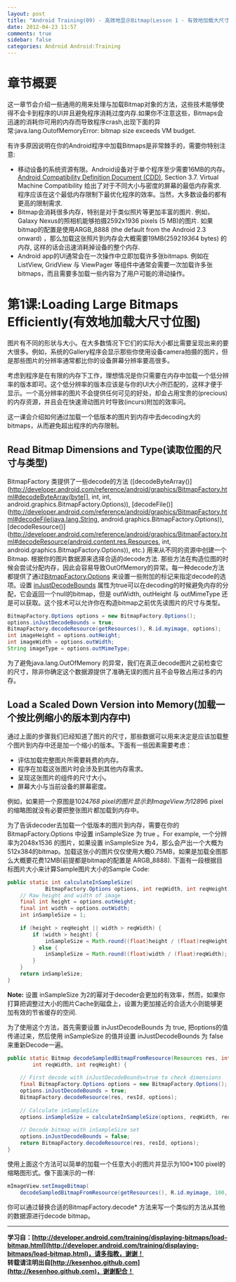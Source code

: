 ```yaml
---
layout: post
title: "Android Training(09) - 高效地显示Bitmap(Lesson 1 - 有效地加载大尺寸图片)"
date: 2012-04-23 11:57
comments: true
sidebar: false
categories: Android Android:Training
---
```


# 章节概要
这一章节会介绍一些通用的用来处理与加载Bitmap对象的方法，这些技术能够使得不会卡到程序的UI并且避免程序消耗过度内存.如果你不注意这些，Bitmaps会迅速的消耗你可用的内存而导致程序crash,出现下面的异常:java.lang.OutofMemoryError: bitmap size exceeds VM budget.

有许多原因说明在你的Android程序中加载Bitmaps是非常棘手的，需要你特别注意:

* 移动设备的系统资源有限。Android设备对于单个程序至少需要16MB的内存。[Android Compatibility Definition Document (CDD)](http://source.android.com/compatibility/downloads.html), Section 3.7. Virtual Machine Compatibility 给出了对于不同大小与密度的屏幕的最低内存需求. 程序应该在这个最低内存限制下最优化程序的效率。当然，大多数设备的都有更高的限制需求.
* Bitmap会消耗很多内存，特别是对于类似照片等更加丰富的图片. 例如，Galaxy Nexus的照相机能够拍摄2592x1936 pixels (5 MB)的图片. 如果bitmap的配置是使用ARGB_8888 (the default from the Android 2.3 onward) ，那么加载这张照片到内存会大概需要19MB(2592*1936*4 bytes) 的内存, 这样的话会迅速消耗掉设备的整个内存.
* Android app的UI通常会在一次操作中立即加载许多张bitmaps. 例如在ListView, GridView 与 ViewPager 等组件中通常会需要一次加载许多张bitmaps，而且需要多加载一些内容为了用户可能的滑动操作。

<!-- more -->

# 第1课:Loading Large Bitmaps Efficiently(有效地加载大尺寸位图)
图片有不同的形状与大小。在大多数情况下它们的实际大小都比需要呈现出来的要大很多。例如，系统的Gallery程序会显示那些你使用设备camera拍摄的图片，但是那些图片的分辨率通常都比你的设备屏幕分辨率要高很多。

考虑到程序是在有限的内存下工作，理想情况是你只需要在内存中加载一个低分辨率的版本即可。这个低分辨率的版本应该是与你的UI大小所匹配的，这样才便于显示。一个高分辨率的图片不会提供任何可见的好处，却会占用宝贵的(precious)的内存资源，并且会在快速滑动图片时导致(incurs)附加的效率问。

这一课会介绍如何通过加载一个低版本的图片到内存中去decoding大的bitmaps，从而避免超出程序的内存限制。

## Read Bitmap Dimensions and Type(读取位图的尺寸与类型)
BitmapFactory 类提供了一些decode的方法 ([decodeByteArray()](http://developer.android.com/reference/android/graphics/BitmapFactory.html#decodeByteArray(byte[], int, int, android.graphics.BitmapFactory.Options)), [decodeFile()](http://developer.android.com/reference/android/graphics/BitmapFactory.html#decodeFile(java.lang.String, android.graphics.BitmapFactory.Options)), [decodeResource()](http://developer.android.com/reference/android/graphics/BitmapFactory.html#decodeResource(android.content.res.Resources, int, android.graphics.BitmapFactory.Options)), etc.) 用来从不同的资源中创建一个Bitmap. 根据你的图片数据源来选择合适的decode方法. 那些方法在构造位图的时候会尝试分配内存，因此会容易导致OutOfMemory的异常。每一种decode方法都提供了通过[BitmapFactory.Options](http://developer.android.com/reference/android/graphics/BitmapFactory.Options.html) 来设置一些附加的标记来指定decode的选项。设置 [inJustDecodeBounds](http://developer.android.com/reference/android/graphics/BitmapFactory.Options.html#inJustDecodeBounds) 属性为true可以在decoding的时候避免内存的分配，它会返回一个null的bitmap，但是 outWidth, outHeight 与 outMimeType 还是可以获取。这个技术可以允许你在构造bitmap之前优先读图片的尺寸与类型。
```java
BitmapFactory.Options options = new BitmapFactory.Options();
options.inJustDecodeBounds = true;
BitmapFactory.decodeResource(getResources(), R.id.myimage, options);
int imageHeight = options.outHeight;
int imageWidth = options.outWidth;
String imageType = options.outMimeType;
```
为了避免java.lang.OutOfMemory 的异常，我们在真正decode图片之前检查它的尺寸，除非你确定这个数据源提供了准确无误的图片且不会导致占用过多的内存。

## Load a Scaled Down Version into Memory(加载一个按比例缩小的版本到内存中)
通过上面的步骤我们已经知道了图片的尺寸，那些数据可以用来决定是应该加载整个图片到内存中还是加一个缩小的版本。下面有一些因素需要考虑：

* 评估加载完整图片所需要耗费的内存。
* 程序在加载这张图片时会涉及到其他内存需求。
* 呈现这张图片的组件的尺寸大小。
* 屏幕大小与当前设备的屏幕密度。

例如，如果把一个原图是1024*768 pixel的图片显示到ImageView为128*96 pixel的缩略图就没有必要把整张图片都加载到内存中。

为了告诉decoder去加载一个低版本的图片到内存，需要在你的BitmapFactory.Options 中设置 inSampleSize 为 true 。For example, 一个分辨率为2048x1536 的图片，如果设置 inSampleSize 为4，那么会产出一个大概为512x384的bitmap。加载这张小的图片仅仅使用大概0.75MB，如果是加载全图那么大概要花费12MB(前提都是bitmap的配置是 ARGB_8888). 下面有一段根据目标图片大小来计算Sample图片大小的Sample Code:
```java
public static int calculateInSampleSize(
            BitmapFactory.Options options, int reqWidth, int reqHeight) {  
    // Raw height and width of image
    final int height = options.outHeight;
    final int width = options.outWidth;
    int inSampleSize = 1;
  
    if (height > reqHeight || width > reqWidth) {
        if (width > height) {  
            inSampleSize = Math.round((float)height / (float)reqHeight);  
        } else {  
            inSampleSize = Math.round((float)width / (float)reqWidth);  
        }  
    }
    return inSampleSize;
}
```
**Note:** 设置 inSampleSize 为2的幂对于decoder会更加的有效率，然而，如果你打算把调整过大小的图片Cache到磁盘上，设置为更加接近的合适大小则能够更加有效的节省缓存的空间.

为了使用这个方法，首先需要设置 inJustDecodeBounds 为 true, 把options的值传递过来，然后使用 inSampleSize 的值并设置 inJustDecodeBounds 为 false 来重新Decode一遍。
```java
public static Bitmap decodeSampledBitmapFromResource(Resources res, int resId,
        int reqWidth, int reqHeight) {  
  
    // First decode with inJustDecodeBounds=true to check dimensions
    final BitmapFactory.Options options = new BitmapFactory.Options();
    options.inJustDecodeBounds = true;
    BitmapFactory.decodeResource(res, resId, options);
  
    // Calculate inSampleSize
    options.inSampleSize = calculateInSampleSize(options, reqWidth, reqHeight);
  
    // Decode bitmap with inSampleSize set
    options.inJustDecodeBounds = false;
    return BitmapFactory.decodeResource(res, resId, options);
}
```
使用上面这个方法可以简单的加载一个任意大小的图片并显示为100*100 pixel的缩略图形式。像下面演示的一样:
```java
mImageView.setImageBitmap(
    decodeSampledBitmapFromResource(getResources(), R.id.myimage, 100, 100));
```
你可以通过替换合适的BitmapFactory.decode* 方法来写一个类似的方法从其他的数据源进行decode bitmap。

***
**学习自：[http://developer.android.com/training/displaying-bitmaps/load-bitmap.html](http://developer.android.com/training/displaying-bitmaps/load-bitmap.html)，请多指教，谢谢！**  
**转载请注明出自[http://kesenhoo.github.com](http://kesenhoo.github.com)，谢谢配合！**






